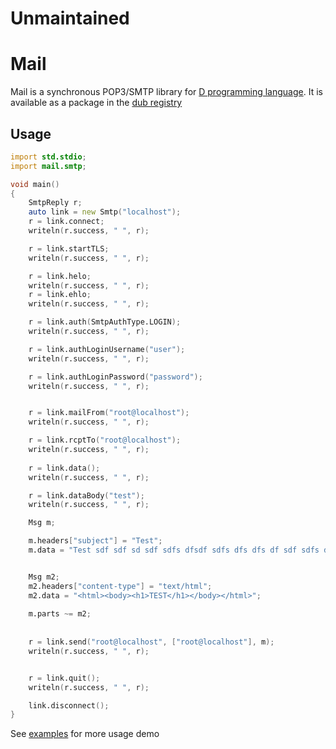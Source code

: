 # Unmaintained


# Mail
Mail is a synchronous POP3/SMTP library for [D programming language](https://dlang.org). It is available as a package in the [dub registry
](https://code.dlang.org/packages/mail)
## Usage

```d
import std.stdio;
import mail.smtp;

void main()
{
	SmtpReply r;
	auto link = new Smtp("localhost");
	r = link.connect;
	writeln(r.success, " ", r);

	r = link.startTLS;
	writeln(r.success, " ", r);

	r = link.helo;
	writeln(r.success, " ", r);
	r = link.ehlo;
	writeln(r.success, " ", r);

	r = link.auth(SmtpAuthType.LOGIN);
	writeln(r.success, " ", r);

	r = link.authLoginUsername("user");
	writeln(r.success, " ", r);

	r = link.authLoginPassword("password");
	writeln(r.success, " ", r);


	r = link.mailFrom("root@localhost");
	writeln(r.success, " ", r);

	r = link.rcptTo("root@localhost");
	writeln(r.success, " ", r);
	
	r = link.data();
	writeln(r.success, " ", r);

	r = link.dataBody("test");
	writeln(r.success, " ", r);

	Msg m;

	m.headers["subject"] = "Test";
	m.data = "Test sdf sdf sd sdf sdfs dfsdf sdfs dfs dfs df sdf sdfs dfdsdfsdsfdsf s  sdfs dfs dfsfsdf";


	Msg m2;
	m2.headers["content-type"] = "text/html";
	m2.data = "<html><body><h1>TEST</h1></body></html>";
	
	m.parts ~= m2;
	
	
	r = link.send("root@localhost", ["root@localhost"], m);
	writeln(r.success, " ", r);


	r = link.quit();
	writeln(r.success, " ", r);

	link.disconnect();
}
```

See [examples](https://github.com/anton-dutov/mail/tree/master/examples) for more usage demo

